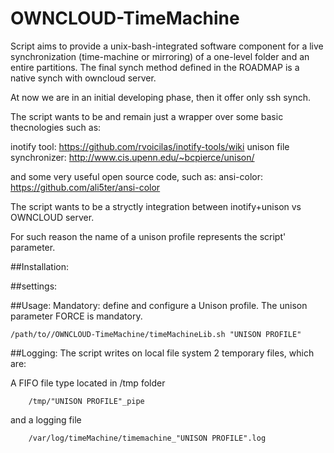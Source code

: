 # OWNCLOUD-TimeMachine
Script aims to provide a unix-bash-integrated software component for a live synchronization (time-machine or mirroring) of a one-level folder and an entire partitions. The final synch method defined in the ROADMAP is a native synch with owncloud server.

At now we are in an initial developing phase, then it offer only ssh synch.

The script wants to be and remain just a wrapper over some basic thecnologies such as: 

inotify tool: https://github.com/rvoicilas/inotify-tools/wiki
unison file synchronizer: http://www.cis.upenn.edu/~bcpierce/unison/

and some very useful open source code, such as:
ansi-color: https://github.com/ali5ter/ansi-color

The script wants to be a stryctly integration between inotify+unison vs OWNCLOUD server. 

For such reason the name of a unison profile represents the script' parameter.


##Installation:

##settings:

##Usage:
Mandatory: define and configure a Unison profile.
The unison parameter FORCE is mandatory.
```
/path/to//OWNCLOUD-TimeMachine/timeMachineLib.sh "UNISON PROFILE"
```
##Logging: 
The script writes on local file system 2 temporary files, which are:

A FIFO file type located in /tmp folder 
```
    /tmp/"UNISON PROFILE"_pipe 
```    
and a logging file 
```
    /var/log/timeMachine/timemachine_"UNISON PROFILE".log
```    
